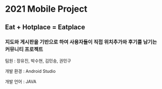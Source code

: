 # 2021 Mobile Project
## Eat + Hotplace = Eatplace
### 지도와 게시판을 기반으로 하여 사용자들이 직접 위치추가와 후기를 남기는 커뮤니티 프로젝트

팀원 : 장유진, 박수현, 김민송, 권민구

개발 환경 : Android Studio

개발 언어 : JAVA
